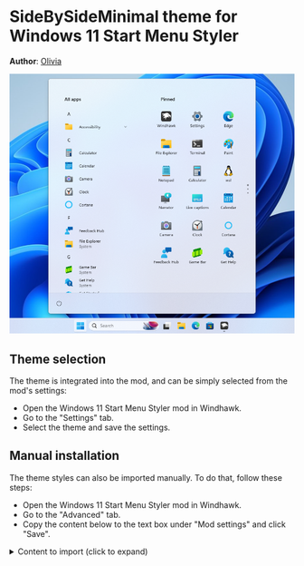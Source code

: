 # SideBySideMinimal theme for Windows 11 Start Menu Styler

**Author**: [Olivia](https://github.com/OliviaIsTyping)

![Screenshot](screenshot.png)

## Theme selection

The theme is integrated into the mod, and can be simply selected from the mod's
settings:

* Open the Windows 11 Start Menu Styler mod in Windhawk.
* Go to the "Settings" tab.
* Select the theme and save the settings.

## Manual installation

The theme styles can also be imported manually. To do that, follow these steps:

* Open the Windows 11 Start Menu Styler mod in Windhawk.
* Go to the "Advanced" tab.
* Copy the content below to the text box under "Mod settings" and click "Save".

<details>
<summary>Content to import (click to expand)</summary>

```json
{
  "controlStyles[0].target": "Windows.UI.Xaml.Controls.Grid#UndockedRoot",
  "controlStyles[0].styles[0]": "Visibility=Visible",
  "controlStyles[0].styles[1]": "Width=348",
  "controlStyles[0].styles[2]": "Transform3D:=<CompositeTransform3D TranslateX=\"178\" />",
  "controlStyles[0].styles[3]": "Margin=-80,-20,0,0",
  "controlStyles[0].styles[4]": "Padding=0,0,0,0",
  "controlStyles[1].target": "Windows.UI.Xaml.Controls.Grid#AllAppsRoot",
  "controlStyles[1].styles[0]": "Visibility=Visible",
  "controlStyles[1].styles[1]": "Width=320",
  "controlStyles[1].styles[2]": "Transform3D:=<CompositeTransform3D TranslateX=\"-800\" />",
  "controlStyles[1].styles[3]": "Margin=-30,-20,0,0",
  "controlStyles[2].target": "Windows.UI.Xaml.Controls.Grid#ShowMoreSuggestions",
  "controlStyles[2].styles[0]": "Visibility=Collapsed",
  "controlStyles[3].target": "Windows.UI.Xaml.Controls.Grid#SuggestionsParentContainer",
  "controlStyles[3].styles[0]": "Visibility=Collapsed",
  "controlStyles[4].target": "Windows.UI.Xaml.Controls.Grid#TopLevelSuggestionsListHeader",
  "controlStyles[4].styles[0]": "Visibility=Collapsed",
  "controlStyles[5].target": "StartDocked.SearchBoxToggleButton",
  "controlStyles[5].styles[0]": "Height=0",
  "controlStyles[5].styles[1]": "Width=0",
  "controlStyles[6].target": "Windows.UI.Xaml.Controls.Grid#TopLevelRoot > Windows.UI.Xaml.Controls.Border",
  "controlStyles[6].styles[0]": "Visibility=Collapsed",
  "controlStyles[7].target": "Windows.UI.Xaml.Controls.Button#CloseAllAppsButton",
  "controlStyles[7].styles[0]": "Visibility=Collapsed",
  "controlStyles[8].target": "StartDocked.PowerOptionsView",
  "controlStyles[8].styles[0]": "Margin=-575,0,0,0",
  "controlStyles[9].target": "StartDocked.UserTileView",
  "controlStyles[9].styles[0]": "Visibility=Collapsed",
  "controlStyles[10].target": "StartMenu.PinnedList",
  "controlStyles[10].styles[0]": "Height=504"
}
```
</details>
